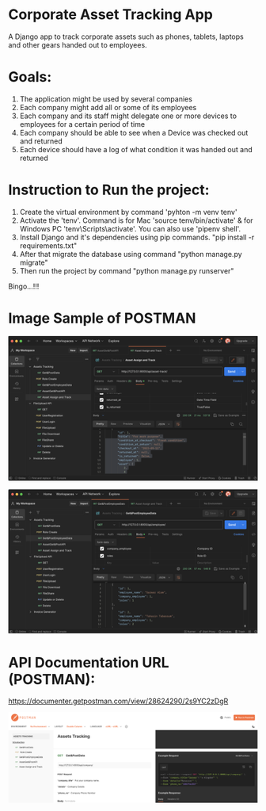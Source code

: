 # Corporate Asset Tracking App

A Django app to track corporate assets such as phones, tablets, laptops 
and other gears handed out to employees.

# Goals:
1. The application might be used by several companies
2. Each company might add all or some of its employees
3. Each company and its staff might delegate one or more devices to employees for a certain period of time
4. Each company should be able to see when a Device was checked out and returned
5. Each device should have a log of what condition it was handed out and returned

# Instruction to Run the project:

1. Create the virtual environment by command 'pyhton -m venv tenv'
2. Activate the 'tenv'. Command is for Mac 'source tenv/bin/activate' & for Windows PC 'tenv\Scripts\activate'. You can also use 'pipenv shell'.
3. Install Django and it's dependencies using pip commands. "pip install -r requirements.txt"
4. After that migrate the database using command "python manage.py migrate"
5. Then run the project by command "python manage.py runserver"

Bingo...!!!

# Image Sample of POSTMAN

![Asset Tracking](/AssetTrack.png)

![Employee](/Employee.png)


# API Documentation URL (POSTMAN):
https://documenter.getpostman.com/view/28624290/2s9YC2zDgR

![APi Doc](/APi-doc.png)